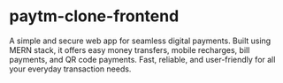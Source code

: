 # paytm-clone-frontend
A simple and secure web app for seamless digital payments. Built using MERN stack, it offers easy money transfers, mobile recharges, bill payments, and QR code payments. Fast, reliable, and user-friendly for all your everyday transaction needs.
